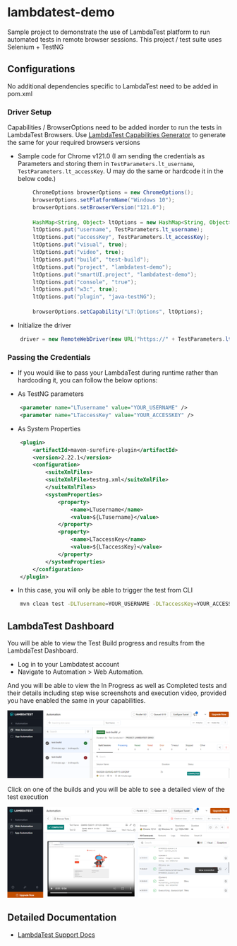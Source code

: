 # lambdatest-demo
Sample project to demonstrate the use of LambdaTest platform to run automated tests in remote browser sessions.
This project / test suite uses Selenium + TestNG

## Configurations

No additional dependencies specific to LambdaTest need to be added in pom.xml

### Driver Setup
Capabilities / BrowserOptions need to be added inorder to run the tests in LambdaTest Browsers. Use [LambdaTest Capabilities Generator](https://www.lambdatest.com/capabilities-generator/) to generate the same for your required browsers versions

- Sample code for Chrome v121.0 (I am sending the credentials as Parameters and storing them in ``TestParameters.lt_username``, ``TestParameters.lt_accessKey``. U may do the same or hardcode it in the below code.)
```Java
        ChromeOptions browserOptions = new ChromeOptions();
        browserOptions.setPlatformName("Windows 10");
        browserOptions.setBrowserVersion("121.0");
        
        HashMap<String, Object> ltOptions = new HashMap<String, Object>();
        ltOptions.put("username", TestParameters.lt_username); 
        ltOptions.put("accessKey", TestParameters.lt_accessKey);
        ltOptions.put("visual", true);
        ltOptions.put("video", true);
        ltOptions.put("build", "test-build");
        ltOptions.put("project", "lambdatest-demo");
        ltOptions.put("smartUI.project", "lambdatest-demo");
        ltOptions.put("console", "true");
        ltOptions.put("w3c", true);
        ltOptions.put("plugin", "java-testNG");
        
        browserOptions.setCapability("LT:Options", ltOptions);
```

- Initialize the driver
```Java
    driver = new RemoteWebDriver(new URL("https://" + TestParameters.lt_username + ":" + TestParameters.lt_accessKey + "@hub.lambdatest.com/wd/hub"), browserOptions);
```

### Passing the Credentials
- If you would like to pass your LambdaTest during runtime rather than hardcoding it, you can follow the below options:

- As TestNG parameters
```xml
    <parameter name="LTusername" value="YOUR_USERNAME" />
    <parameter name="LTaccessKey" value="YOUR_ACCESSKEY" />
```

- As System Properties
```xml
    <plugin>
        <artifactId>maven-surefire-plugin</artifactId>
        <version>2.22.1</version>
        <configuration>
            <suiteXmlFiles>
            <suiteXmlFile>testng.xml</suiteXmlFile>
            </suiteXmlFiles>
            <systemProperties>
                <property>
                    <name>LTusername</name>
                    <value>${LTusername}</value>
                </property>
                <property>
                    <name>LTaccessKey</name>
                    <value>${LTaccessKey}</value>
                </property>
            </systemProperties>
        </configuration>
    </plugin>
```
- In this case, you will only be able to trigger the test from CLI

```bash
    mvn clean test -DLTusername=YOUR_USERNAME -DLTaccessKey=YOUR_ACCESSKEY
```

## LambdaTest Dashboard
You will be able to view the Test Build progress and results from the LambdaTest Dashboard. 

- Log in to your Lambdatest account
- Navigate to Automation > Web Automation.

And you will be able to view the In Progress as well as Completed tests and their details including step wise screenshots and execution video, provided you have enabled the same in your capabilities.

![Test Builds](https://github.com/krishnapollu/lambdatest-demo/blob/main/images/test-builds.png)

Click on one of the builds and you will be able to see a detailed view of the test execution

![Test Details](https://github.com/krishnapollu/lambdatest-demo/blob/main/images/test-details.png)

## Detailed Documentation
- [LambdaTest Support Docs](https://www.lambdatest.com/support/docs/)
